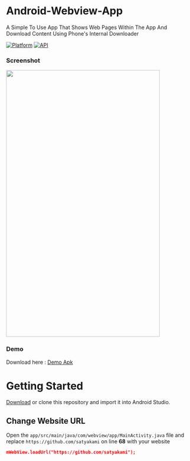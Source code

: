 # Android-Webview-App
A Simple To Use App That Shows Web Pages Within The App And Download Content Using Phone's Internal Downloader

[![Platform](https://img.shields.io/badge/platform-android-green.svg)](http://developer.android.com/index.html)
[![API](https://img.shields.io/badge/API-21%2B-brightgreen.svg?style=flat)](https://android-arsenal.com/api?level=21)

### Screenshot
<img src="https://raw.githubusercontent.com/bishwassagar/Android-Webview-App/master/screenshot_demo.png" width="416" height="720">

### Demo

Download here : [Demo Apk](https://github.com/bishwassagar/Android-Webview-App/raw/master/demo.apk)

# Getting Started

[Download](https://github.com/bishwassagar/Android-Webview-App/archive/refs/heads/master.zip) or clone this repository and import it into Android Studio.

## Change Website URL 
Open the ```app/src/main/java/com/webview/app/MainActivity.java``` file and replace `https://github.com/satyakami` on line **68** with your website
```json
mWebView.loadUrl("https://github.com/satyakami");
```
